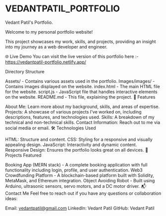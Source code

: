 # VEDANTPATIL_PORTFOLIO

Vedant Patil's Portfolio.

Welcome to my personal portfolio website!

This project showcases my work, skills, and projects, providing an insight into my journey as a web developer and engineer.

🌐 Live Demo You can visit the live version of this portfolio here :- https://vedantpatil-portfolio.netlify.app/

Directory Structure

Assets/ - Contains various assets used in the portfolio.
Images/images/ - Contains images displayed on the website.
index.html - The main HTML file for the website.
script.js - JavaScript file that handles interactive elements on the website.
README.md - This file, explaining the project.
🚀 Features

About Me: Learn more about my background, skills, and areas of expertise.
Projects: A showcase of various projects I've worked on, including descriptions, features, and technologies used.
Skills: A breakdown of my technical and non-technical skills.
Contact Information: Reach out to me via social media or email.
🛠️ Technologies Used

HTML: Structure and content.
CSS: Styling for a responsive and visually appealing design.
JavaScript: Interactivity and dynamic content.
Responsive Design: Ensures the portfolio looks great on all devices.
🎯 Projects Featured

Booking App (MERN stack) - A complete booking application with full functionality including login, profile, and user authentication.
Web3 Crowdfunding Platform - A blockchain-based platform built with Solidity, MetaMask, and Ethereum integration.
Object Avoiding Robot - Built using Arduino, ultrasonic sensors, servo motors, and a DC motor driver.
📬 Contact Me Feel free to reach out if you have any questions or collaboration ideas:

Email: vedantpatil@gmail.com LinkedIn: Vedant Patil GitHub: Vedant Patil
